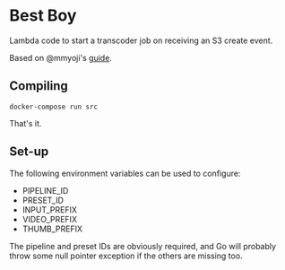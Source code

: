 # Best Boy

Lambda code to start a transcoder job on receiving an S3 create event.

Based on @mmyoji's [guide](https://dev.to/mmyoji/video-processing-with-aws-lambda--elastic-transcoder-in-golang--hf2).

## Compiling
```
docker-compose run src
```

That's it.

## Set-up

The following environment variables can be used to configure:
* PIPELINE_ID
* PRESET_ID
* INPUT_PREFIX
* VIDEO_PREFIX
* THUMB_PREFIX

The pipeline and preset IDs are obviously required, and Go will probably throw some null pointer exception if the others are missing too.
